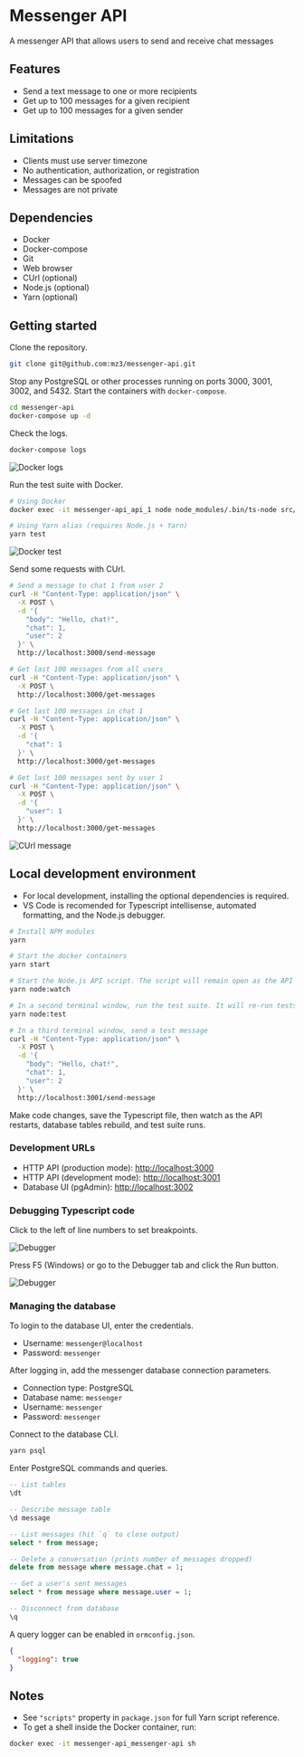 # Messenger API

A messenger API that allows users to send and receive chat messages

## Features

- Send a text message to one or more recipients
- Get up to 100 messages for a given recipient
- Get up to 100 messages for a given sender

## Limitations

- Clients must use server timezone
- No authentication, authorization, or registration
- Messages can be spoofed
- Messages are not private

## Dependencies

- Docker
- Docker-compose
- Git
- Web browser
- CUrl (optional)
- Node.js (optional)
- Yarn (optional)

## Getting started

Clone the repository.

```bash
git clone git@github.com:mz3/messenger-api.git
```

Stop any PostgreSQL or other processes running on ports 3000, 3001, 3002, and 5432. Start the containers with `docker-compose`.

```bash
cd messenger-api
docker-compose up -d
```

Check the logs.

```bash
docker-compose logs
```

![Docker logs](screenshots/logs.png)

Run the test suite with Docker.

```bash
# Using Docker
docker exec -it messenger-api_api_1 node node_modules/.bin/ts-node src/test.ts

# Using Yarn alias (requires Node.js + Yarn)
yarn test
```

![Docker test](screenshots/tests.png)

Send some requests with CUrl.

```bash
# Send a message to chat 1 from user 2
curl -H "Content-Type: application/json" \
  -X POST \
  -d '{
    "body": "Hello, chat!",
    "chat": 1,
    "user": 2
  }' \
  http://localhost:3000/send-message

# Get last 100 messages from all users
curl -H "Content-Type: application/json" \
  -X POST \
  http://localhost:3000/get-messages

# Get last 100 messages in chat 1
curl -H "Content-Type: application/json" \
  -X POST \
  -d '{
    "chat": 1
  }' \
  http://localhost:3000/get-messages

# Get last 100 messages sent by user 1
curl -H "Content-Type: application/json" \
  -X POST \
  -d '{
    "user": 1
  }' \
  http://localhost:3000/get-messages
```

![CUrl message](screenshots/curl.png)

## Local development environment

- For local development, installing the optional dependencies is required.
- VS Code is recomended for Typescript intellisense, automated formatting, and the Node.js debugger.

```bash
# Install NPM modules
yarn

# Start the docker containers
yarn start

# Start the Node.js API script. The script will remain open as the API listens on http://localhost:3001
yarn node:watch

# In a second terminal window, run the test suite. It will re-run tests on code changes and print results.
yarn node:test

# In a third terminal window, send a test message
curl -H "Content-Type: application/json" \
  -X POST \
  -d '{
    "body": "Hello, chat!",
    "chat": 1,
    "user": 2
  }' \
  http://localhost:3001/send-message
```

Make code changes, save the Typescript file, then watch as the API restarts, database tables rebuild, and test suite runs.

### Development URLs

- HTTP API (production mode): [http://localhost:3000](http://localhost:3000)
- HTTP API (development mode): [http://localhost:3001](http://localhost:3001)
- Database UI (pgAdmin): [http://localhost:3002](http://localhost:3002)

### Debugging Typescript code

Click to the left of line numbers to set breakpoints.

![Debugger](screenshots/debugger.png)

Press F5 (Windows) or go to the Debugger tab and click the Run button.

![Debugger](screenshots/debugger.png)

### Managing the database

To login to the database UI, enter the credentials.

- Username: `messenger@localhost`
- Password: `messenger`

After logging in, add the messenger database connection parameters.

- Connection type: PostgreSQL
- Database name: `messenger`
- Username: `messenger`
- Password: `messenger`

Connect to the database CLI.

```bash
yarn psql
```

Enter PostgreSQL commands and queries.

```SQL
-- List tables
\dt

-- Describe message table
\d message

-- List messages (hit `q` to close output)
select * from message;

-- Delete a conversation (prints number of messages dropped)
delete from message where message.chat = 1;

-- Get a user's sent messages
select * from message where message.user = 1;

-- Disconnect from database
\q
```

A query logger can be enabled in `ormconfig.json`.

```json
{
  "logging": true
}
```

## Notes

- See `"scripts"` property in `package.json` for full Yarn script reference.
- To get a shell inside the Docker container, run:

```bash
docker exec -it messenger-api_messenger-api sh
```
